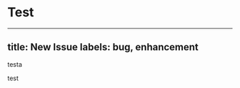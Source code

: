 # Test
---
title: New Issue
labels: bug, enhancement
---

testa

 <!-- a normal html comment -->


<div class="test">
test
</div>
